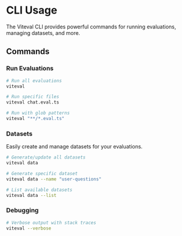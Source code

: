 # CLI Usage

The Viteval CLI provides powerful commands for running evaluations, managing datasets, and more.

## Commands

### Run Evaluations

```bash
# Run all evaluations
viteval

# Run specific files
viteval chat.eval.ts

# Run with glob patterns
viteval "**/*.eval.ts"
```

### Datasets

Easily create and manage datasets for your evaluations.

```bash
# Generate/update all datasets
viteval data

# Generate specific dataset
viteval data --name "user-questions"

# List available datasets
viteval data --list
```

### Debugging

```bash
# Verbose output with stack traces
viteval --verbose
```
